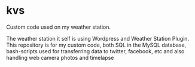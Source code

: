 # kvs
Custom code used on my weather station. 

The weather station it self is using Wordpress and Weather Station Plugin. 
This repository is for my custom code, both SQL in the MySQL database, bash-scripts used for transferring data to twitter, facebook, etc and also handling web camera photos and timelapse

